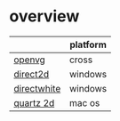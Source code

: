 # overview

|   | platform | 
|---|----------|
| [openvg](https://www.khronos.org/openvg/) | cross |
| [direct2d](https://learn.microsoft.com/en-us/windows/win32/direct2d/direct2d-portal) | windows |
| [directwhite](https://learn.microsoft.com/en-us/windows/win32/directwrite/direct-write-portal) | windows |
| [quartz 2d](https://developer.apple.com/library/archive/documentation/GraphicsImaging/Conceptual/drawingwithquartz2d/Introduction/Introduction.html#//apple_ref/doc/uid/TP40007533-SW1) | mac os |

